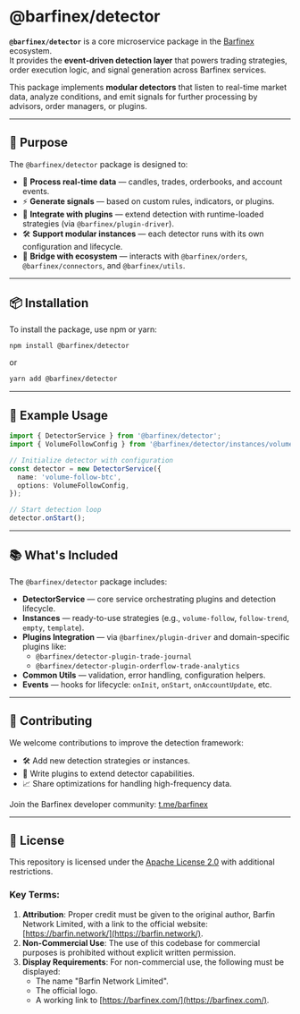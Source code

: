 # @barfinex/detector

**`@barfinex/detector`** is a core microservice package in the [Barfinex](https://barfinex.com) ecosystem.  
It provides the **event-driven detection layer** that powers trading strategies, order execution logic, and signal generation across Barfinex services.

This package implements **modular detectors** that listen to real-time market data, analyze conditions, and emit signals for further processing by advisors, order managers, or plugins.

---

## 🚀 Purpose

The `@barfinex/detector` package is designed to:

- 📡 **Process real-time data** — candles, trades, orderbooks, and account events.
- ⚡ **Generate signals** — based on custom rules, indicators, or plugins.
- 🔌 **Integrate with plugins** — extend detection with runtime-loaded strategies (via `@barfinex/plugin-driver`).
- 🛠 **Support modular instances** — each detector runs with its own configuration and lifecycle.
- 🔄 **Bridge with ecosystem** — interacts with `@barfinex/orders`, `@barfinex/connectors`, and `@barfinex/utils`.

---

## 📦 Installation

To install the package, use npm or yarn:

```sh
npm install @barfinex/detector
```

or

```sh
yarn add @barfinex/detector
```

---

## 📘 Example Usage

```ts
import { DetectorService } from '@barfinex/detector';
import { VolumeFollowConfig } from '@barfinex/detector/instances/volume-follow';

// Initialize detector with configuration
const detector = new DetectorService({
  name: 'volume-follow-btc',
  options: VolumeFollowConfig,
});

// Start detection loop
detector.onStart();
```

---

## 📚 What's Included

The `@barfinex/detector` package includes:

- **DetectorService** — core service orchestrating plugins and detection lifecycle.
- **Instances** — ready-to-use strategies (e.g., `volume-follow`, `follow-trend`, `empty`, `template`).
- **Plugins Integration** — via `@barfinex/plugin-driver` and domain-specific plugins like:
  - `@barfinex/detector-plugin-trade-journal`
  - `@barfinex/detector-plugin-orderflow-trade-analytics`
- **Common Utils** — validation, error handling, configuration helpers.
- **Events** — hooks for lifecycle: `onInit`, `onStart`, `onAccountUpdate`, etc.

---

## 🤝 Contributing

We welcome contributions to improve the detection framework:

- 🛠 Add new detection strategies or instances.
- 🔌 Write plugins to extend detector capabilities.
- 📈 Share optimizations for handling high-frequency data.

Join the Barfinex developer community: [t.me/barfinex](https://t.me/barfinex)

---

## 📜 License

This repository is licensed under the [Apache License 2.0](LICENSE) with additional restrictions.

### Key Terms:
1. **Attribution**: Proper credit must be given to the original author, Barfin Network Limited, with a link to the official website: [https://barfin.network/](https://barfin.network/).
2. **Non-Commercial Use**: The use of this codebase for commercial purposes is prohibited without explicit written permission.
3. **Display Requirements**: For non-commercial use, the following must be displayed:
   - The name "Barfin Network Limited".
   - The official logo.
   - A working link to [https://barfinex.com/](https://barfinex.com/).
